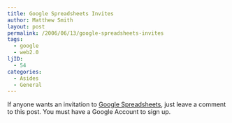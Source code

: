 ```yaml
---
title: Google Spreadsheets Invites
author: Matthew Smith
layout: post
permalink: /2006/06/13/google-spreadsheets-invites
tags:
  - google
  - web2.0
ljID:
  - 54
categories:
  - Asides
  - General
---
```

If anyone wants an invitation to <a href="http://spreadsheets.google.com" target="_blank">Google Spreadsheets</a>, just leave a comment to this post. You must have a Google Account to sign up.